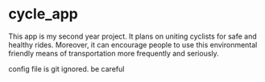 # cycle_app

This app is my second year project. It plans on uniting cyclists for safe and healthy rides. Moreover, it can encourage people to use this environmental friendly means of transportation more frequently and seriously.

config file is git ignored. be careful
